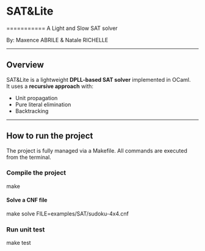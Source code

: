 # SAT&Lite
===========
A Light and Slow SAT solver

By: Maxence ABRILE & Natale RICHELLE

---

## Overview

SAT&Lite is a lightweight **DPLL-based SAT solver** implemented in OCaml.  
It uses a **recursive approach** with:

- Unit propagation
- Pure literal elimination
- Backtracking

---

## How to run the project

The project is fully managed via a Makefile. All commands are executed from the terminal.

### Compile the project

make 

#### Solve a CNF file

make solve FILE=examples/SAT/sudoku-4x4.cnf

### Run unit test

make test